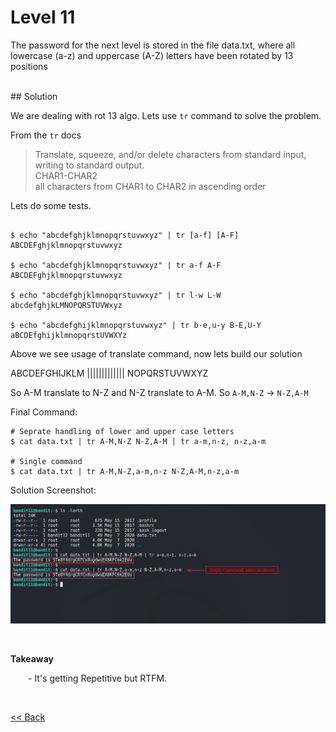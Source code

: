 # Level 11
The password for the next level is stored in the file data.txt, where all lowercase (a-z) and uppercase (A-Z) letters have been rotated by 13 positions

<br/>
## Solution

We are dealing with rot 13 algo. Lets use `tr` command to solve the problem. 

From the `tr` docs
> Translate, squeeze, and/or delete characters from standard input, writing to standard output.<br/>
> CHAR1-CHAR2<br/>
>    all characters from CHAR1 to CHAR2 in ascending order

Lets do some tests.

```shell
                                                                                                                                          
$ echo "abcdefghjklmnopqrstuvwxyz" | tr [a-f] [A-F]    
ABCDEFghjklmnopqrstuvwxyz
                                                                                                                                          
$ echo "abcdefghjklmnopqrstuvwxyz" | tr a-f A-F    
ABCDEFghjklmnopqrstuvwxyz
                                                                                                                                          
$ echo "abcdefghjklmnopqrstuvwxyz" | tr l-w L-W
abcdefghjkLMNOPQRSTUVWxyz

$ echo "abcdefghijklmnopqrstuvwxyz" | tr b-e,u-y B-E,U-Y
aBCDEfghijklmnopqrstUVWXYz

```

Above we see usage of translate command, now lets build our solution

  ABCDEFGHIJKLM
  |||||||||||||
  NOPQRSTUVWXYZ
  
So A-M translate to N-Z and N-Z translate to A-M. So `A-M,N-Z` -> `N-Z,A-M` 

Final Command:
```shell
# Seprate handling of lower and upper case letters
$ cat data.txt | tr A-M,N-Z N-Z,A-M | tr a-m,n-z, n-z,a-m

# Single command
$ cat data.txt | tr A-M,N-Z,a-m,n-z N-Z,A-M,n-z,a-m
```

Solution Screenshot:

![Level 11 Image](./images/Level11.png)

<br/>

<span id=green>**Takeaway**</span><br/>

  - It's getting Repetitive but RTFM.<br/>

<br/>

[<< Back](https://grey-fish.github.io/Bandit/index.html)
